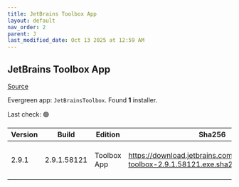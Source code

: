 ```yaml
---
title: JetBrains Toolbox App
layout: default
nav_order: 2
parent: J
last_modified_date: Oct 13 2025 at 12:59 AM
---
```


## JetBrains Toolbox App

[Source](https://www.jetbrains.com/toolbox-app/)

Evergreen app: `JetBrainsToolbox`. Found **1** installer.

Last check: 🟢

| Version | Build       | Edition     | Sha256                                                                          | Date      | Size      | Type | URI                                                                                                                                                  |
| ------- | ----------- | ----------- | ------------------------------------------------------------------------------- | --------- | --------- | ---- | ---------------------------------------------------------------------------------------------------------------------------------------------------- |
| 2.9.1   | 2.9.1.58121 | Toolbox App | https://download.jetbrains.com/toolbox/jetbrains-toolbox-2.9.1.58121.exe.sha256 | 3/10/2025 | 129058000 | exe  | [https://download.jetbrains.com/toolbox/jetbrains-toolbox-2.9.1.58121.exe](https://download.jetbrains.com/toolbox/jetbrains-toolbox-2.9.1.58121.exe) |
